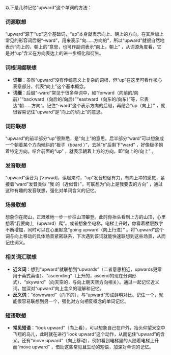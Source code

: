 以下是几种记忆“upward”这个单词的方法：

### 词源联想
“upward”源于“up”这个基础词，“up”本身就表示向上、朝上的方向，在其后加上常见的形容词后缀“-ward”，用来表示“向……方向的”，所以“upward”就很自然地表示“向上的，朝上的”意思，也可作副词表示“向上，朝上” ，从词源角度看，它是对“up”含义在方向表达上的进一步细化和衍生。

### 词根词缀联想
 - **词根**：虽然“upward”没有传统意义上复杂的词根，但“up”在这里可看作核心表意部分，代表“向上”这个基本概念。 
 - **词缀**：后缀“-ward”常见于很多单词中，如“forward（向前的/向前）”“backward（向后的/向后）”“eastward（向东的/向东）”等，它表达“朝……方向”。记住“-ward”这个表示方向的后缀，再结合“up（向上）” ，就很容易记住“upward”是“向上的/向上”的意思。

### 词形联想
“upward”的前半部分“up”很熟悉，是“向上”的意思。后半部分“ward”可以想象成一个朝着某个方向倾斜的“板子（board ）”，去掉“b”后剩下“ward” ，好像板子朝着特定方向，结合前面的“up” ，就表示朝着上方的方向，即“向上的/向上” 。

### 发音联想
“upward”读音为 [ˈʌpwəd]，读起来时，“up”发音短促有力，有向上冲的感觉，紧接着“ward”发音类似 “我 的（近似音）”，可联想为“向上是我要去的方向” ，通过这种有趣的发音联想，强化对单词含义的记忆。

### 场景联想
想象你在爬山，正艰难地一步一步往山顶攀登。此时你抬头看到上方的山顶，心里想着“我要向上（upward）爬”。或者想象坐电梯，电梯上升时，你看着楼层数字不断增加，同时可以在心里默念“going upward（向上行进）” 。将“upward”这个词与向上移动的具体场景紧密联系，下次遇到该词就能快速联想到这些场景，从而记住词义。

### 相关词汇联想
 - **近义词**：想到“upward”就联想到“upwards”（二者意思相近，upwards更常用于英式英语）、“ascending”（上升的，ascend的现在分词形式）、“skyward”（向天空的，与向上朝天空方向相关）。通过一起记忆近义词，加深对“upward”向上含义的理解和记忆。 
 - **反义词**：“downward”（向下的），与“upward”形成鲜明对比。记住一个，就能很容易联想到另一个，强化对方向相反概念的单词记忆。

### 短语联想
 - **常见短语**：“look upward”（向上看），可以想象自己在户外，抬头仰望天空中飞翔的鸟儿，此时就在进行“look upward”这个动作，从而记住“upward”的含义。还有“move upward”（向上移动），例如看到电梯里的人随着电梯上升而“move upward” ，借助这些常见且生动的短语，加深对单词的记忆。 